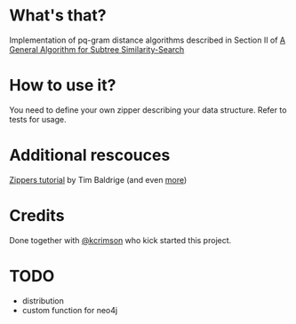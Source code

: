 # What's that?

Implementation of pq-gram distance algorithms described in Section II of 
[A General Algorithm for Subtree Similarity-Search](http://www.dit.unitn.it/~p2p/RelatedWork/Matching/ICDE14_conf_full_063.pdf)

# How to use it?

You need to define your own zipper describing your data structure. Refer to tests for usage.


# Additional rescouces

[Zippers tutorial](https://www.youtube.com/watch?v=GzM9ASu2luw) by Tim Baldrige (and even  [more](https://tbaldridge.pivotshare.com/search/videos/zipper))

# Credits

Done together with [@kcrimson](https://github.com/kcrimson) who kick started this project.

# TODO
 - distribution
 - custom function for neo4j